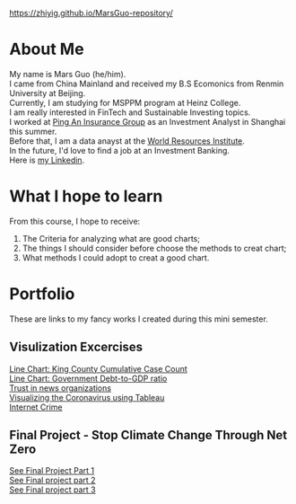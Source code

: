 

https://zhiyig.github.io/MarsGuo-repository/

# About Me
My name is Mars Guo (he/him).\
I came from China Mainland and received my B.S Ecomonics from Renmin University at Beijing.\
Currently, I am studying for MSPPM program at Heinz College.\
I am really interested in FinTech and Sustainable Investing topics.\
I worked at [Ping An Insurance Group](https://group.pingan.com) as an Investment Analyst in Shanghai this summer.\
Before that, I am a data anayst at the [World Resources Institute](https://www.wri.org).\
In the future, I'd love to find a job at an Investment Banking.\
Here is [my Linkedin](https://www.linkedin.com/in/zhiyi-guo98/).


# What I hope to learn
From this course, I hope to receive:
1. The Criteria for analyzing what are good charts;
2. The things I should consider before choose the methods to creat chart;
3. What methods I could adopt to creat a good chart.


# Portfolio
These are links to my fancy works I created during this mini semester.
## Visulization Excercises
[Line Chart: King County Cumulative Case Count](/KingCounty.md)\
[Line Chart: Government Debt-to-GDP ratio](/GovernmentDebt.md)\
[Trust in news organizations](/news.md)\
[Visualizing the Coronavirus using Tableau](/covid.md)\
[Internet Crime](/Internet_Crime.md)

## Final Project - Stop Climate Change Through Net Zero
[See Final Project Part 1](/Final_Project_Part1.md)\
[See Final project part 2](/final_project_part2.md)\
[See Final project part 3](/Final_Project_Part3.md)
